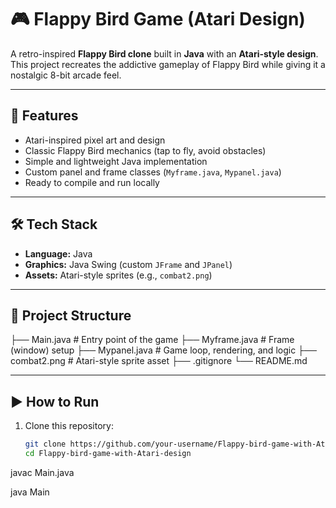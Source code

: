 # 🎮 Flappy Bird Game (Atari Design)

A retro-inspired **Flappy Bird clone** built in **Java** with an **Atari-style design**.  
This project recreates the addictive gameplay of Flappy Bird while giving it a nostalgic 8-bit arcade feel.

---

## 🚀 Features
- Atari-inspired pixel art and design  
- Classic Flappy Bird mechanics (tap to fly, avoid obstacles)  
- Simple and lightweight Java implementation  
- Custom panel and frame classes (`Myframe.java`, `Mypanel.java`)  
- Ready to compile and run locally

---

## 🛠️ Tech Stack
- **Language:** Java  
- **Graphics:** Java Swing (custom `JFrame` and `JPanel`)  
- **Assets:** Atari-style sprites (e.g., `combat2.png`)  

---

## 📂 Project Structure
├── Main.java # Entry point of the game
├── Myframe.java # Frame (window) setup
├── Mypanel.java # Game loop, rendering, and logic
├── combat2.png # Atari-style sprite asset
├── .gitignore
└── README.md



---

## ▶️ How to Run
1. Clone this repository:
   ```bash
   git clone https://github.com/your-username/Flappy-bird-game-with-Atari-design.git
   cd Flappy-bird-game-with-Atari-design

javac Main.java


java Main
